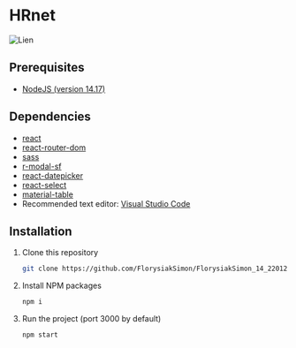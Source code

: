 # HRnet

![Lien](https://user.oc-static.com/upload/2020/08/14/15974125765772_image2.jpg)

## Prerequisites

- [NodeJS (version 14.17)](https://nodejs.org/en/)

## Dependencies

- [react](https://reactjs.org/)
- [react-router-dom](https://reactrouter.com/web/guides/quick-start)
- [sass](https://sass-lang.com/)
- [r-modal-sf](https://www.npmjs.com/package/r-modal-sf)
- [react-datepicker](https://www.npmjs.com/package/react-datepicker)
- [react-select](https://react-select.com/)
- [material-table](https://material-table.com/#/)
- Recommended text editor: [Visual Studio Code](https://code.visualstudio.com/)

## Installation

1. Clone this repository
   ```sh
   git clone https://github.com/FlorysiakSimon/FlorysiakSimon_14_22012021
   ```
2. Install NPM packages
   ```sh
   npm i
   ```
3. Run the project (port 3000 by default)
   ```sh
   npm start
   ```
